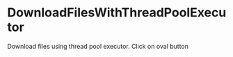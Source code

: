 # DownloadFilesWithThreadPoolExecutor
Download files using thread pool executor. Click on oval button 
